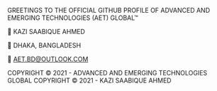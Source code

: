    GREETINGS TO THE OFFICIAL GITHUB PROFILE 
                      OF 
ADVANCED AND EMERGING TECHNOLOGIES (AET) GLOBAL™

👤 KAZI SAABIQUE AHMED

📍  DHAKA, BANGLADESH

📩 AET.BD@OUTLOOK.COM

COPYRIGHT © 2021 - ADVANCED AND EMERGING TECHNOLOGIES GLOBAL 
COPYRIGHT © 2021 - KAZI SAABIQUE AHMED
